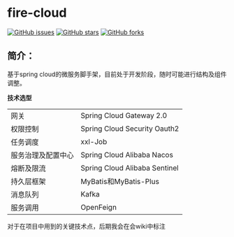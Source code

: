 # fire-cloud

[![GitHub issues](https://img.shields.io/github/issues/beifei1/fire-cloud?style=plastic)](https://github.com/beifei1/fire-cloud/issues)    [![GitHub stars](https://img.shields.io/github/stars/beifei1/fire-cloud)](https://github.com/beifei1/fire-cloud/stargazers)    [![GitHub forks](https://img.shields.io/github/forks/beifei1/fire-cloud)](https://github.com/beifei1/fire-cloud/network)


## 简介：

基于spring cloud的微服务脚手架，目前处于开发阶段，随时可能进行结构及组件调整。

**技术选型**

|                    |                               |
| ------------------ | ----------------------------- |
| 网关               | Spring Cloud Gateway 2.0      |
| 权限控制           | Spring Cloud Security Oauth2  |
| 任务调度           | xxl-Job                       |
| 服务治理及配置中心 | Spring Cloud Alibaba Nacos    |
| 熔断及限流         | Spring Cloud Alibaba Sentinel |
| 持久层框架         | MyBatis和MyBatis-Plus         |
| 消息队列           | Kafka                         |
| 服务调用           | OpenFeign                     |

对于在项目中用到的关键技术点，后期我会在会wiki中标注
